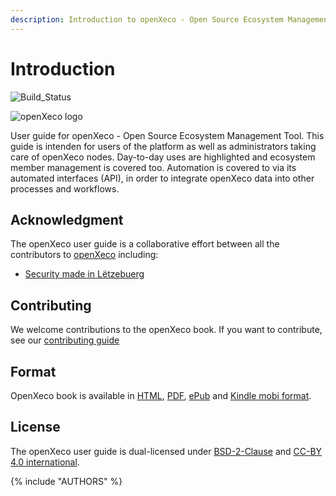```yaml
---
description: Introduction to openXeco - Open Source Ecosystem Management Tool
---
```


# Introduction

![Build_Status](https://github.com/CybersecurityLuxembourg/openxeco-book/actions/workflows/honkit.yml/badge.svg)

![openXeco logo](https://github.com/CybersecurityLuxembourg/openxeco-core/raw/main/static/cyberlux-logo.jpg?raw=true)

User guide for openXeco - Open Source Ecosystem Management Tool. This guide is intenden for users of the platform as well as administrators taking care of openXeco nodes.
Day-to-day uses are highlighted and ecosystem member management is covered too. Automation is covered to via its automated interfaces \(API\), in order to integrate openXeco data into other processes and workflows.

## Acknowledgment

The openXeco user guide is a collaborative effort between all the contributors to [openXeco](https://github.com/CybersecurityLuxembourg/openxeco-core) including:

* [Security made in Lëtzebuerg](https://securitymadein.lu)

## Contributing

We welcome contributions to the openXeco book. If you want to contribute, see our [contributing guide](/CONTRIBUTING.md)

<div class="pagebreak"></div>

## Format

OpenXeco book is available in [HTML](https://doc.openxeco.org), [PDF](https://doc.openxeco.org/book.pdf), [ePub](https://doc.openxeco.org/book.epub) and [Kindle mobi format](https://doc.openxeco.org/book.mobi).

## License

The openXeco user guide is dual-licensed under [BSD-2-Clause](https://opensource.org/licenses/BSD-2-Clause) and [CC-BY 4.0 international](https://creativecommons.org/licenses/by/4.0/).

{% include "AUTHORS" %}
